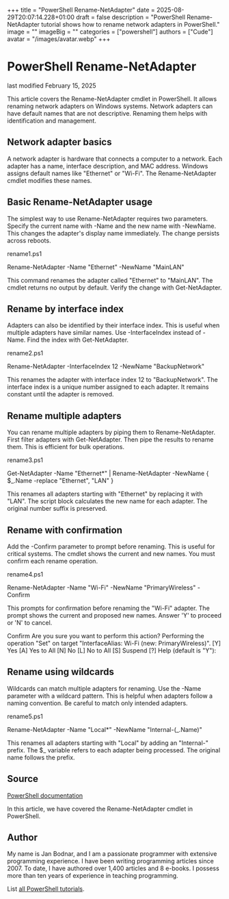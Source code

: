 +++
title = "PowerShell Rename-NetAdapter"
date = 2025-08-29T20:07:14.228+01:00
draft = false
description = "PowerShell Rename-NetAdapter tutorial shows how to rename network adapters in PowerShell."
image = ""
imageBig = ""
categories = ["powershell"]
authors = ["Cude"]
avatar = "/images/avatar.webp"
+++

# PowerShell Rename-NetAdapter

last modified February 15, 2025

This article covers the Rename-NetAdapter cmdlet in PowerShell. 
It allows renaming network adapters on Windows systems. Network adapters can 
have default names that are not descriptive. Renaming them helps with 
identification and management.

## Network adapter basics

A network adapter is hardware that connects a computer to a network. Each 
adapter has a name, interface description, and MAC address. Windows assigns 
default names like "Ethernet" or "Wi-Fi". The Rename-NetAdapter 
cmdlet modifies these names.

## Basic Rename-NetAdapter usage

The simplest way to use Rename-NetAdapter requires two parameters. 
Specify the current name with -Name and the new name with -NewName. This changes 
the adapter's display name immediately. The change persists across reboots.

rename1.ps1
  

Rename-NetAdapter -Name "Ethernet" -NewName "MainLAN"

This command renames the adapter called "Ethernet" to "MainLAN". The cmdlet 
returns no output by default. Verify the change with Get-NetAdapter.

## Rename by interface index

Adapters can also be identified by their interface index. This is useful when 
multiple adapters have similar names. Use -InterfaceIndex instead of -Name. 
Find the index with Get-NetAdapter.

rename2.ps1
  

Rename-NetAdapter -InterfaceIndex 12 -NewName "BackupNetwork"

This renames the adapter with interface index 12 to "BackupNetwork". The 
interface index is a unique number assigned to each adapter. It remains 
constant until the adapter is removed.

## Rename multiple adapters

You can rename multiple adapters by piping them to Rename-NetAdapter. 
First filter adapters with Get-NetAdapter. Then pipe the results 
to rename them. This is efficient for bulk operations.

rename3.ps1
  

Get-NetAdapter -Name "Ethernet*" | Rename-NetAdapter -NewName { $_.Name -replace "Ethernet", "LAN" }

This renames all adapters starting with "Ethernet" by replacing it with "LAN". 
The script block calculates the new name for each adapter. The original number 
suffix is preserved.

## Rename with confirmation

Add the -Confirm parameter to prompt before renaming. This is useful for 
critical systems. The cmdlet shows the current and new names. You must confirm 
each rename operation.

rename4.ps1
  

Rename-NetAdapter -Name "Wi-Fi" -NewName "PrimaryWireless" -Confirm

This prompts for confirmation before renaming the "Wi-Fi" adapter. The prompt 
shows the current and proposed new names. Answer 'Y' to proceed or 'N' to cancel.

Confirm
Are you sure you want to perform this action?
Performing the operation "Set" on target "InterfaceAlias: Wi-Fi (new: PrimaryWireless)".
[Y] Yes  [A] Yes to All  [N] No  [L] No to All  [S] Suspend  [?] Help (default is "Y"):

## Rename using wildcards

Wildcards can match multiple adapters for renaming. Use the -Name parameter 
with a wildcard pattern. This is helpful when adapters follow a naming 
convention. Be careful to match only intended adapters.

rename5.ps1
  

Rename-NetAdapter -Name "Local*" -NewName "Internal-$($_.Name)"

This renames all adapters starting with "Local" by adding an "Internal-" prefix. 
The $_ variable refers to each adapter being processed. The original name 
follows the prefix.

## Source

[PowerShell documentation](https://docs.microsoft.com/en-us/powershell/)

In this article, we have covered the Rename-NetAdapter cmdlet in PowerShell.

## Author

My name is Jan Bodnar, and I am a passionate programmer with extensive
programming experience. I have been writing programming articles since 2007.
To date, I have authored over 1,400 articles and 8 e-books. I possess more
than ten years of experience in teaching programming.

List [all PowerShell tutorials](/powershell/).